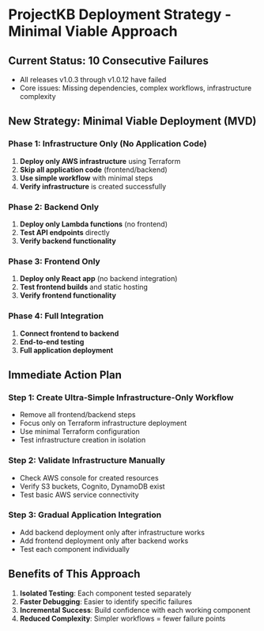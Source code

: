 # ProjectKB Deployment Strategy - Minimal Viable Approach

## Current Status: 10 Consecutive Failures
- All releases v1.0.3 through v1.0.12 have failed
- Core issues: Missing dependencies, complex workflows, infrastructure complexity

## New Strategy: Minimal Viable Deployment (MVD)

### Phase 1: Infrastructure Only (No Application Code)
1. **Deploy only AWS infrastructure** using Terraform
2. **Skip all application code** (frontend/backend)
3. **Use simple workflow** with minimal steps
4. **Verify infrastructure** is created successfully

### Phase 2: Backend Only
1. **Deploy only Lambda functions** (no frontend)
2. **Test API endpoints** directly
3. **Verify backend functionality**

### Phase 3: Frontend Only
1. **Deploy only React app** (no backend integration)
2. **Test frontend builds** and static hosting
3. **Verify frontend functionality**

### Phase 4: Full Integration
1. **Connect frontend to backend**
2. **End-to-end testing**
3. **Full application deployment**

## Immediate Action Plan

### Step 1: Create Ultra-Simple Infrastructure-Only Workflow
- Remove all frontend/backend steps
- Focus only on Terraform infrastructure deployment
- Use minimal Terraform configuration
- Test infrastructure creation in isolation

### Step 2: Validate Infrastructure Manually
- Check AWS console for created resources
- Verify S3 buckets, Cognito, DynamoDB exist
- Test basic AWS service connectivity

### Step 3: Gradual Application Integration
- Add backend deployment only after infrastructure works
- Add frontend deployment only after backend works
- Test each component individually

## Benefits of This Approach
1. **Isolated Testing**: Each component tested separately
2. **Faster Debugging**: Easier to identify specific failures
3. **Incremental Success**: Build confidence with each working component
4. **Reduced Complexity**: Simpler workflows = fewer failure points

